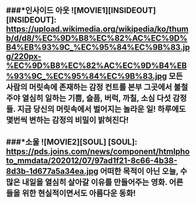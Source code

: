 ###*인사이드 아웃
![MOVIE1][INSIDEOUT]
[INSIDEOUT]:
https://upload.wikimedia.org/wikipedia/ko/thumb/d/d8/%EC%9D%B8%EC%82%AC%EC%9D%B4%EB%93%9C_%EC%95%84%EC%9B%83.jpg/220px-%EC%9D%B8%EC%82%AC%EC%9D%B4%EB%93%9C_%EC%95%84%EC%9B%83.jpg
모든 사람의 머릿속에 존재하는 감정 컨트롤 본부 그곳에서 불철주야 열심히 일하는 기쁨, 슬픔, 버럭, 까칠, 소심 다섯 감정들. 지금 당신의 머릿속에서 벌어지는 놀라운 일! 하루에도 몇번씩 변하는 감정의 비밀이 밝혀진다!
---
###*소울
![MOVIE2][SOUL]
[SOUL]:
https://pds.joins.com/news/component/htmlphoto_mmdata/202012/07/97ad1f21-8c66-4b38-8d3b-1d677a5a34ea.jpg
어떠한 목적이 아닌 오늘, 수 많은 내일을 열심히 살아갈 이유를 만들어주는 영화. 어른들을 위한 현실적이면서도 아름다운 동화!
---
